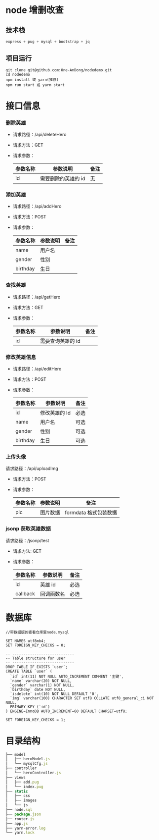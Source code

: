 # node 增删改查

## 技术栈

```javascript
express + pug + mysql + bootstrap + jq
```

## 项目运行

```
git clone git@github.com:One-AnDong/nodedemo.git
cd nodedemo
npm install 或 yarn(推荐)
npm run start 或 yarn start
```

# 接口信息

### 删除英雄

- 请求路径：/api/deleteHero

- 请求方法：GET

- 请求参数：

  | 参数名称 | 参数说明            | 备注 |
  | -------- | ------------------- | ---- |
  | id       | 需要删除的英雄的 id | 无   |

### 添加英雄

- 请求路径：/api/addHero

- 请求方法：POST

- 请求参数：

  | 参数名称 | 参数说明 | 备注 |
  | -------- | -------- | ---- |
  | name     | 用户名   |      |
  | gender   | 性别     |      |
  | birthday | 生日     |      |

### 查找英雄

- 请求路径：/api/getHero

- 请求方法：GET

- 请求参数：

  | 参数名称 | 参数说明          | 备注 |
  | -------- | ----------------- | ---- |
  | id       | 需要查询英雄的 id |      |

### 修改英雄信息

- 请求路径：/api/editHero

- 请求方法：POST

- 请求参数：

  | 参数名称 | 参数说明      | 备注 |
  | -------- | ------------- | ---- |
  | id       | 修改英雄的 Id | 必选 |
  | name     | 用户名        | 可选 |
  | gender   | 性别          | 可选 |
  | birthday | 生日          | 可选 |

### 上传头像

请求路径：/api/uploadImg

- 请求方法：POST

- 请求参数：

  | 参数名称 | 参数说明 | 备注                  |
  | -------- | -------- | --------------------- |
  | pic      | 图片数据 | formdata 格式包装数据 |

### jsonp 获取英雄数据

请求路径：/jsonp/test

- 请求方法: GET

- 请求参数：

  | 参数名称 | 参数说明   | 备注 |
  | -------- | ---------- | ---- |
  | id       | 英雄 id    | 必选 |
  | callback | 回调函数名 | 必选 |

# 数据库

```
//带数据版的查看仓库里node.mysql

SET NAMES utf8mb4;
SET FOREIGN_KEY_CHECKS = 0;

-- ----------------------------
-- Table structure for user
-- ----------------------------
DROP TABLE IF EXISTS `user`;
CREATE TABLE `user` (
  `id` int(11) NOT NULL AUTO_INCREMENT COMMENT '主键',
  `name` varchar(20) NOT NULL,
  `gender` varchar(1) NOT NULL,
  `birthday` date NOT NULL,
  `isdelete` int(10) NOT NULL DEFAULT '0',
  `img` varchar(100) CHARACTER SET utf8 COLLATE utf8_general_ci NOT NULL,
  PRIMARY KEY (`id`)
) ENGINE=InnoDB AUTO_INCREMENT=60 DEFAULT CHARSET=utf8;

SET FOREIGN_KEY_CHECKS = 1;

```

# 目录结构

```javascript
├── model
│   ├── heroModel.js
│   └── mysqlCfg.js
├── controller
│   └── heroController.js
├── views
│   ├── add.pug
│   └── index.pug
├── static
│   ├── css
│   ├── images
│   └── js
├── node.sql
├── package.json
├── router.js
├── app.js
├── yarn-error.log
└── yarn.lock

```
